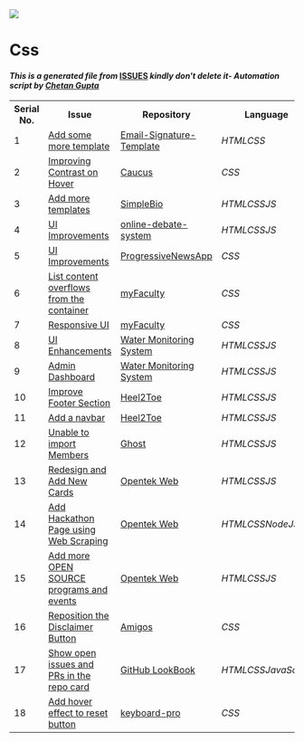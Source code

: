 <!DOCTYPE html>
<html><head><title>Hacktoberfest 2021 Issues</title><link href="../../.meta/style.css" rel="stylesheet"></head><body><img src="https://github.com/ch8n/Hacktoberfest2021/blob/main/assets/logo.png?raw=true" class="center"><h1>Css</h1><h4><em>This is a generated file from </em><a href="../../ISSUES.md">ISSUES</a><em> kindly don't delete it</em><em>- Automation script by <a href="https://chetangupta.net/about" target="_blank">Chetan Gupta</a></em></h4><table><tr><th>Serial No.</th><th>Issue</th><th>Repository</th><th>Language</th></tr><tr><td>1</td><td><a href="https://github.com/vinitshahdeo/Email-Signature-Template/issues/1" target="_blank">Add some more template</a></td><td><a href="https://github.com/vinitshahdeo/Email-Signature-Template" target="_blank">Email-Signature-Template</a></td><td><em>HTML</em><em>CSS</em></td></tr><tr><td>2</td><td><a href="https://github.com/Rishabh-malhotraa/caucus/issues/30" target="_blank">Improving Contrast on Hover</a></td><td><a href="https://github.com/Rishabh-malhotraa/caucus/" target="_blank">Caucus</a></td><td><em>CSS</em></td></tr><tr><td>3</td><td><a href="https://github.com/vinitshahdeo/SimpleBio/issues/4" target="_blank">Add more templates</a></td><td><a href="https://github.com/vinitshahdeo/SimpleBio" target="_blank">SimpleBio</a></td><td><em>HTML</em><em>CSS</em><em>JS</em></td></tr><tr><td>4</td><td><a href="https://github.com/vinitshahdeo/online-debate-system/issues/3" target="_blank">UI Improvements</a></td><td><a href="https://github.com/vinitshahdeo/online-debate-system" target="_blank">online-debate-system</a></td><td><em>HTML</em><em>CSS</em><em>JS</em></td></tr><tr><td>5</td><td><a href="https://github.com/vinitshahdeo/ProgressiveNewsApp/issues/5" target="_blank">UI Improvements</a></td><td><a href="https://github.com/vinitshahdeo/ProgressiveNewsApp" target="_blank">ProgressiveNewsApp</a></td><td><em>CSS</em></td></tr><tr><td>6</td><td><a href="https://github.com/vinitshahdeo/myFaculty/issues/1" target="_blank">List content overflows from the container</a></td><td><a href="https://github.com/vinitshahdeo/myFaculty/" target="_blank">myFaculty</a></td><td><em>CSS</em></td></tr><tr><td>7</td><td><a href="https://github.com/vinitshahdeo/myFaculty/issues/3" target="_blank">Responsive UI</a></td><td><a href="https://github.com/vinitshahdeo/myFaculty/" target="_blank">myFaculty</a></td><td><em>CSS</em></td></tr><tr><td>8</td><td><a href="https://github.com/vinitshahdeo/water-monitoring-system/issues/2" target="_blank">UI Enhancements</a></td><td><a href="https://github.com/vinitshahdeo/water-monitoring-system/" target="_blank">Water Monitoring System</a></td><td><em>HTML</em><em>CSS</em><em>JS</em></td></tr><tr><td>9</td><td><a href="https://github.com/vinitshahdeo/water-monitoring-system/issues/5" target="_blank">Admin Dashboard</a></td><td><a href="https://github.com/vinitshahdeo/water-monitoring-system/" target="_blank">Water Monitoring System</a></td><td><em>HTML</em><em>CSS</em><em>JS</em></td></tr><tr><td>10</td><td><a href="https://github.com/saloni-15/Heel2Toe/issues/1" target="_blank">Improve Footer Section</a></td><td><a href="https://github.com/saloni-15/Heel2Toe" target="_blank">Heel2Toe</a></td><td><em>HTML</em><em>CSS</em><em>JS</em></td></tr><tr><td>11</td><td><a href="https://github.com/saloni-15/Heel2Toe/issues/31" target="_blank">Add a navbar</a></td><td><a href="https://github.com/saloni-15/Heel2Toe" target="_blank">Heel2Toe</a></td><td><em>HTML</em><em>CSS</em><em>JS</em></td></tr><tr><td>12</td><td><a href="https://github.com/TryGhost/Ghost/issues/13216" target="_blank">Unable to import Members</a></td><td><a href="https://github.com/TryGhost/Ghost" target="_blank">Ghost</a></td><td><em>HTML</em><em>CSS</em><em>JS</em></td></tr><tr><td>13</td><td><a href="https://github.com/Opentek-Org/opentek/issues/64" target="_blank">Redesign and Add New Cards</a></td><td><a href="https://github.com/Opentek-Org/opentek" target="_blank">Opentek Web</a></td><td><em>HTML</em><em>CSS</em><em>JS</em></td></tr><tr><td>14</td><td><a href="https://github.com/Opentek-Org/opentek/issues/18" target="_blank">Add Hackathon Page using Web Scraping</a></td><td><a href="https://github.com/Opentek-Org/opentek" target="_blank">Opentek Web</a></td><td><em>HTML</em><em>CSS</em><em>NodeJS</em></td></tr><tr><td>15</td><td><a href="https://github.com/Opentek-Org/opentek/issues/69" target="_blank">Add more OPEN SOURCE programs and events </a></td><td><a href="https://github.com/Opentek-Org/opentek" target="_blank">Opentek Web</a></td><td><em>HTML</em><em>CSS</em><em>JS</em></td></tr><tr><td>16</td><td><a href="https://github.com/wimpywarlord/Amigos/issues/1" target="_blank">Reposition the Disclaimer Button</a></td><td><a href="https://github.com/wimpywarlord/Amigos" target="_blank">Amigos</a></td><td><em>CSS</em></td></tr><tr><td>17</td><td><a href="https://github.com/vinitshahdeo/GitHubLookBook/issues/3" target="_blank">Show open issues and PRs in the repo card</a></td><td><a href="https://github.com/vinitshahdeo/GitHubLookBook" target="_blank">GitHub LookBook</a></td><td><em>HTML</em><em>CSS</em><em>JavaScript</em></td></tr><tr><td>18</td><td><a href="https://github.com/hardeepnarang10/keyboard-pro/issues/1" target="_blank">Add hover effect to reset button</a></td><td><a href="https://github.com/hardeepnarang10/keyboard-pro" target="_blank">keyboard-pro</a></td><td><em>CSS</em></td></tr></table></body></html>